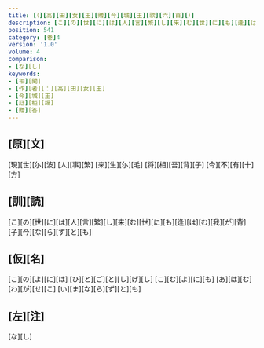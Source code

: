 ```yaml
---
title: [（][高][田][女][王][贈][今][城][王][歌][六][首][）]
description: [こ][の][世][に][は][人][言][繁][し][来][む][世][に][も][逢][は][む][我][が][背][子][今][な][ら][ず][と][も]
position: 541
category: [巻]4
version: '1.0'
volume: 4
comparison:
- [な][し]
keywords:
- [相][聞]
- [作][者][：][高][田][女][王]
- [今][城][王]
- [尫][柜][蹋]
- [贈][答]
---
```


## [原][文]

[現][世][尓][波] [人][事][繁] [来][生][尓][毛] [将][相][吾][背][子] [今][不][有][十][方]

## [訓][読]

[こ][の][世][に][は][人][言][繁][し][来][む][世][に][も][逢][は][む][我][が][背][子][今][な][ら][ず][と][も]

## [仮][名]

[こ][の][よ][に][は] [ひ][と][ご][と][し][げ][し] [こ][む][よ][に][も] [あ][は][む][わ][が][せ][こ] [い][ま][な][ら][ず][と][も]

## [左][注]

[な][し]
